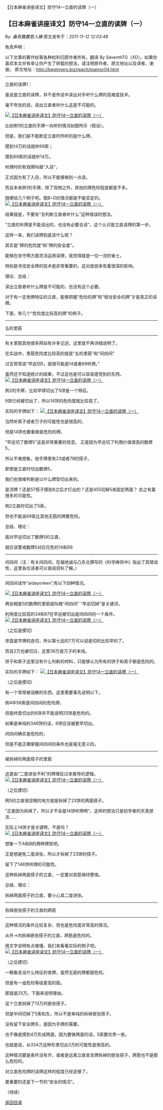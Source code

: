 【日本麻雀讲座译文】防守14—立直的读牌（一）
## 【日本麻雀讲座译文】防守14—立直的读牌（一）

By: *鑫哥蠢蠢惹人嫌* 原文发布于：*2011-11-12 12:03:48*

免责声明：

以下文章的著作权等各种权利归原作者所有，翻译 By
SeventhTG（XD）。如果你喜欢本文并有幸让你产生了转载的想法，请注明原作者、原文地址以及译者，谢谢。
原文地址：http://beginners.biz/reach/mamori14.html

------------------------------------------------------------------------------------

立直的读牌1：

虽说是立直的读牌，并不是传说中读出对手听什么牌的高难度技术。

毫不夸张的说，读出立直者听什么这是不可能的。

[![【日本麻雀讲座译文】防守14&mdash;立直的读牌（一）](http://s2.sinaimg.cn/middle/7f78b76fxb162239f2871&amp;690)](http://photo.blog.sina.com.cn/showpic.html#blogid=7f78b76f0100zl0t&url=http://s2.sinaimg.cn/orignal/7f78b76fxb162239f2871)

比如例1的立直的手牌一向听的情况如图所示（假设）。

但是，我们是不能断定立直时所听的是什么牌。

摸到14万的话就听69索；

摸到69索的话就听14万。

听牌时的有效牌叫做“入目”，

正式因为有了入目，所以不能够做到一点读。

而且本来例1的手牌，除了现物之外，其他的牌危险程度都差不多。

随便给几个例子吧。图B~D的情况都是不能否定的。
[![【日本麻雀讲座译文】防守14&mdash;立直的读牌（一）](http://s12.sinaimg.cn/middle/7f78b76fxb1623b0e6e1b&amp;690)](http://photo.blog.sina.com.cn/showpic.html#blogid=7f78b76f0100zl0t&url=http://s12.sinaimg.cn/orignal/7f78b76fxb1623b0e6e1b)

结果就是，不要有“去判断立直者听什么”这种错误的想法。

“立直的听牌是不能读出的，也没有必要去读”，这个认识是立直读牌的第一步。

这样一来，我们读牌到底读什么呢？

其实是“牌的危险度”和“牌的安全度”。

能够在攻守两方面灵活运用读牌，我觉得就是一位一流的雀士。

特别是寻找安全牌的技术是非常重要的，这对放铳率有着很深的影响。

理论、总结：

读出立直者听什么牌是不可能的，也没有这个必要。

对于有一定舍牌特征的立直，能够把握“危险的牌”和“相当安全的牌”才是真正的读牌。

下面，举几个“危险度比较高的牌”的例子。

------------------------------------------------------------------------------------
五的里筋

------------------------------------------------------------------------------------
有关里筋其他很多网站有许多记述，这里就不再详细说明了。

在实战中，里筋危险度比较高的就是“五的里筋”和“间四间”

过去常常说“早巡切5，就很可能是14或者69听牌。”

虽然还不知道统计的结果，不过这也是可以容易感觉到的东西。
[![【日本麻雀讲座译文】防守14&mdash;立直的读牌（一）](http://s8.sinaimg.cn/middle/7f78b76fgb16f2f2f3c67&amp;690)](http://photo.blog.sina.com.cn/showpic.html#blogid=7f78b76f0100zl0t&url=http://s8.sinaimg.cn/orignal/7f78b76fgb16f2f2f3c67)

例2的手牌，比较早得切出了5饼是一个特征。

9饼已经被切出了，所以14饼的危险度就比较高了。

实际的手牌如下：
[![【日本麻雀讲座译文】防守14&mdash;立直的读牌（一）](http://s13.sinaimg.cn/middle/7f78b76fgb16f35e56ebc&amp;690)](http://photo.blog.sina.com.cn/showpic.html#blogid=7f78b76f0100zl0t&url=http://s13.sinaimg.cn/orignal/7f78b76fgb16f35e56ebc)

当然听索子或者万子的可能性也是很高的，

但是14饼也要看做是危险的牌。

“早巡切了数牌5”这是非常重要的信息。
正是因为早巡切了利用价值很高的数牌5，

所以不难想象，他手牌里有23或者78的搭子。

即使是立直时切出数牌5，

我们也很难判断是以什么牌型切出来的。

是浮牌？还是57搭子摸到8之后才打出的？还是455切掉5来固定两面？ 总之有着很多的可能性。

例2立直时切出了5索，

但也不能说69索比其他无筋的牌要危险。

总结、理论：

面对早巡切出了数牌5的立直，

就应该警戒数牌5对应花色的14和69.

------------------------------------------------------------------------------------
间四间（注：有关间四间，在福地诚与凸东北撰写的《科学麻将中》指出了其错误性，这里各位读者可以查阅资料了解。）

------------------------------------------------------------------------------------

间四间读作“aidayonken”,有以下四种情况。

[![【日本麻雀讲座译文】防守14&mdash;立直的读牌（一）](http://s6.sinaimg.cn/middle/7f78b76fgb16f7337c335&amp;690)](http://photo.blog.sina.com.cn/showpic.html#blogid=7f78b76f0100zl0t&url=http://s6.sinaimg.cn/orignal/7f78b76fgb16f7337c335)

两张相差5的数牌的里筋就叫做“间四间”
“早巡切掉”是关键词，

利用度比较高的34和67在早巡被切出是间四间的一个条件。
[![【日本麻雀讲座译文】防守14&mdash;立直的读牌（一）](http://s12.sinaimg.cn/middle/7f78b76fgb1712778150b&amp;690)](http://photo.blog.sina.com.cn/showpic.html#blogid=7f78b76f0100zl0t&url=http://s12.sinaimg.cn/orignal/7f78b76fgb1712778150b)

（之后是摸切）

序盘是字牌的连切，所以第七巡的7万可以说是切的比较早的了。

而且2万也被切过，这里36万是万子的本线。

饼子和索子这里没有什么判断的材料，只能够认为所有的饼子和索子都是危险的。

实际的手牌如下：
[![【日本麻雀讲座译文】防守14&mdash;立直的读牌（一）](http://s3.sinaimg.cn/middle/7f78b76fgb17134206d12&amp;690)](http://photo.blog.sina.com.cn/showpic.html#blogid=7f78b76f0100zl0t&url=http://s3.sinaimg.cn/orignal/7f78b76fgb17134206d12)

（之后是摸切）

有一个常常被误解的东西，这里需要事先说明以下。

例4中58索是间四间的危险牌，

但是终盘切出的6饼并不能说明25饼是危险的。

如果是单纯的346饼的话，6饼应该被更早切出。

间四间确实是危险的，

但是不能正确掌握间四间的条件也是毫无意义的。

------------------------------------------------------------------------------------

被拆掉的两面搭子的里筋

------------------------------------------------------------------------------------

这是由“二度进张不利”的牌理反过来推导的逻辑。
[![【日本麻雀讲座译文】防守14&mdash;立直的读牌（一）](http://s7.sinaimg.cn/middle/7f78b76fgb1715a034b06&amp;690)](http://photo.blog.sina.com.cn/showpic.html#blogid=7f78b76f0100zl0t&url=http://s7.sinaimg.cn/orignal/7f78b76fgb1715a034b06)

（之后摸切）

例5的立直很显眼的地方就是拆掉了23饼的两面搭子。

“正是因为拆掉了，所以才不会是14饼听牌啊”，这样的想法只是初学者的天真想法……

实际上14饼才是关键啊，不是吗？
[![【日本麻雀讲座译文】防守14&mdash;立直的读牌（一）](http://s6.sinaimg.cn/middle/7f78b76fxb181c81b95c5&amp;690)](http://photo.blog.sina.com.cn/showpic.html#blogid=7f78b76f0100zl0t&url=http://s6.sinaimg.cn/orignal/7f78b76fxb181c81b95c5)

想象一下A和B的两种牌型吧。

正是想避免二度进张，所以才拆掉了23饼的搭子。

留下了146饼听牌的可能性。

这种拆掉两面搭子的立直，一定要对其筋保持警惕。

总结、理论：

拆掉两面搭子的立直，要小心其二度进张。

------------------------------------------------------------------------------------

拆掉嵌张搭子的立直的跨筋

------------------------------------------------------------------------------------

这种情况的条件比较复杂，但也是危险度非常高的情况。

从外→内拆掉嵌张搭子的立直，跨筋是危险的。

用文字说明有点难懂，我们来看看实际的例子吧。
[![【日本麻雀讲座译文】防守14&mdash;立直的读牌（一）](http://s14.sinaimg.cn/middle/7f78b76fxb181f407ffdd&amp;690)](http://photo.blog.sina.com.cn/showpic.html#blogid=7f78b76f0100zl0t&url=http://s14.sinaimg.cn/orignal/7f78b76fxb181f407ffdd)

（之后摸切）

一眼看去没什么特征的舍牌，虽然无筋的牌都狠危险。

但是有一组危险等级更高的筋。

那就是25万。下面来说明理由。

这个立直拆掉了13万的嵌张搭子。

但是中间切掉了5索和东，所以不是单纯的拆掉嵌张搭子。

没有留下安全牌东，是因为手牌的需要。

也不像是摸到4万形成两面，因为要做两面的话，5索要优秀一些。

也就是说，从334万这种形里切出3万的可能性是很高的。

这种情况要是条件没有齐，或者是远离立直宣言牌拆掉的嵌张搭子，跨筋也不是那么危险的。

对立直危险牌的读牌这样的程度已经足够了，

更重要的还是下一节的“安全的情况”。

（待续）

[返回目录](index.html)
